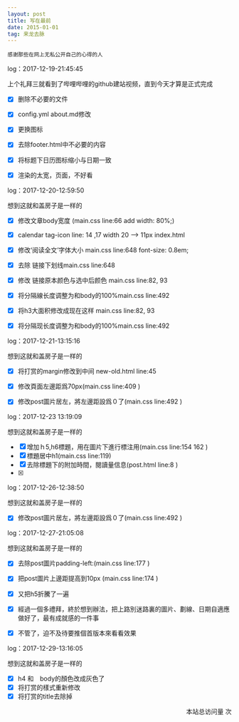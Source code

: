 ```yaml
---
layout: post
title: 写在最前
date: 2015-01-01
tag: 来龙去脉
---
```


``感谢那些在网上无私公开自己的心得的人``



log：2017-12-19-21:45:45

上个礼拜三就看到了哔哩哔哩的github建站视频，直到今天才算是正式完成

- [x] 删除不必要的文件
- [x] config.yml about.md修改
- [x] 更换图标
- [x] 去除footer.html中不必要的内容
- [x] 将标题下日历图标缩小与日期一致
- [x] 渲染的太宽，页面，不好看



log：2017-12-20-12:59:50

想到这就和盖房子是一样的

- [x] 修改文章body宽度  (main.css line:66 add width: 80%;)
- [x] calendar tag-icon line: 14 ,17 width 20 --> 11px index.html
- [x] 修改‘阅读全文’字体大小 main.css line:648 font-size: 0.8em;
- [x] 去除 链接下划线main.css line:648
- [x] 修改 链接原本颜色与选中后颜色 main.css line:82, 93
- [x] 将分隔線长度调整为和body的100%main.css line:492
- [x] 将h3大面积修改成现在这样 main.css line:82, 93
- [x] 将分隔现长度调整为和body的100%main.css line:492



log：2017-12-21-13:15:16

想到这就和盖房子是一样的

- [x] 将打赏的margin修改到中间  new-old.html line:45
- [x] 修改頁面左邊距爲70px(main.css line:409 )
- [x] 修改post圖片居左，將左邊距設爲０了(main.css line:492 )


log：2017-12-23 13:19:09

想到这就和盖房子是一样的

- [x] 增加ｈ5,h6標題，用在圖片下進行標注用(main.css line:154 162 )
- [x] 標題居中h1(main.css line:119)
- [x] 去除標題下的附加時間，閱讀量信息(post.html line:8 )
- [x]


log：2017-12-26-12:38:50

想到这就和盖房子是一样的
- [x] 修改post圖片居左，將左邊距設爲０了(main.css line:492 )


log：2017-12-27-21:05:08

想到这就和盖房子是一样的
- [x] 去除post圖片padding-left:(main.css line:177 )
- [x] 把post圖片上邊距提高到10px (main.css line:174 )
- [x] 又把h5折騰了一遍
- [x] 經過一個多禮拜，終於想到辦法，把上路別迷路裏的圖片、劃線、日期自適應做好了，最有成就感的一件事
- [x] 不管了，迫不及待要推個首版本來看看效果


log：2017-12-29-13:16:05

想到这就和盖房子是一样的
- [x] h4 和　body的顏色改成灰色了
- [x] 将打赏的樣式重新修改
- [x] 将打赏的title去除掉

<div class = "footer_div">

  <div align="right">
  <link rel="stylesheet" href="//cdn.bootcss.com/font-awesome/4.3.0/css/font-awesome.min.css">

  <!-- 访问统计 -->
  <span id="busuanzi_container_site_pv">
    本站总访问量
    <span id="busuanzi_value_site_pv"></span>次
  </span>

</div>
<div>
